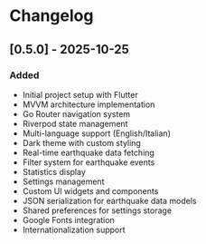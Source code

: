 # Changelog

## [0.5.0] - 2025-10-25

### Added

- Initial project setup with Flutter
- MVVM architecture implementation
- Go Router navigation system
- Riverpod state management
- Multi-language support (English/Italian)
- Dark theme with custom styling
- Real-time earthquake data fetching
- Filter system for earthquake events
- Statistics display
- Settings management
- Custom UI widgets and components
- JSON serialization for earthquake data models
- Shared preferences for settings storage
- Google Fonts integration
- Internationalization support
